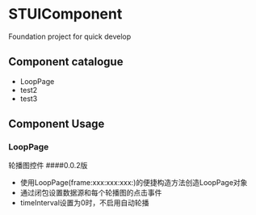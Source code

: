 # STUIComponent
Foundation project for quick develop

## Component catalogue

- LoopPage
- test2
- test3


## Component Usage
### LoopPage
轮播图控件
####0.0.2版
- 使用LoopPage(frame:xxx:xxx:xxx:)的便捷构造方法创造LoopPage对象
- 通过闭包设置数据源和每个轮播图的点击事件
- timeInterval设置为0时，不启用自动轮播
